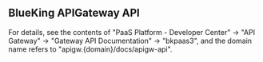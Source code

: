 ## BlueKing APIGateway API

For details, see the contents of "PaaS Platform - Developer Center" -> "API Gateway" -> "Gateway API Documentation" -> "bkpaas3", and the domain name refers to "apigw.{domain}/docs/apigw-api".